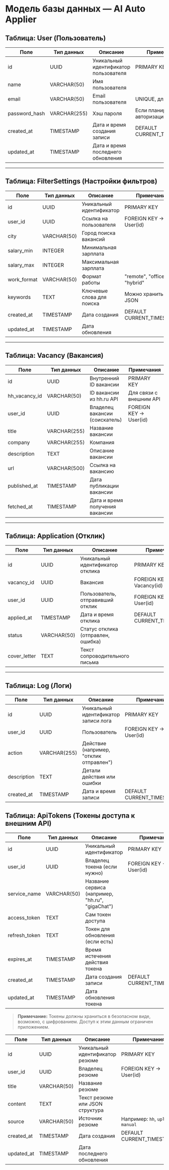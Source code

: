 # Модель базы данных — AI Auto Applier

## Таблица: User (Пользователь)
| Поле          | Тип данных   | Описание                              | Примечания                       |
|---------------|--------------|-------------------------------------|---------------------------------|
| id            | UUID         | Уникальный идентификатор пользователя | PRIMARY KEY                     |
| name          | VARCHAR(50)  | Имя пользователя                    |                                 |
| email         | VARCHAR(50)  | Email пользователя                  | UNIQUE, для логина              |
| password_hash | VARCHAR(255) | Хэш пароля                         | Если планируется авторизация    |
| created_at    | TIMESTAMP    | Дата и время создания записи       | DEFAULT CURRENT_TIMESTAMP       |
| updated_at    | TIMESTAMP    | Дата и время последнего обновления |                                 |

---

## Таблица: FilterSettings (Настройки фильтров)
| Поле          | Тип данных  | Описание                  | Примечания                   |
|---------------|-------------|---------------------------|------------------------------|
| id            | UUID        | Уникальный идентификатор  | PRIMARY KEY                  |
| user_id       | UUID        | Ссылка на пользователя    | FOREIGN KEY -> User(id)      |
| city          | VARCHAR(50) | Город поиска вакансий     |                              |
| salary_min    | INTEGER     | Минимальная зарплата      |                              |
| salary_max    | INTEGER     | Максимальная зарплата     |                              |
| work_format   | VARCHAR(50) | Формат работы             | "remote", "office", "hybrid" |
| keywords      | TEXT        | Ключевые слова для поиска | Можно хранить в JSON         |
| created_at    | TIMESTAMP   | Дата создания             | DEFAULT CURRENT_TIMESTAMP    |
| updated_at    | TIMESTAMP   | Дата обновления           |                              |

---

## Таблица: Vacancy (Вакансия)
| Поле          | Тип данных   | Описание                              | Примечания                       |
|---------------|--------------|-------------------------------------|---------------------------------|
| id            | UUID         | Внутренний ID вакансии               | PRIMARY KEY                     |
| hh_vacancy_id | VARCHAR(50)  | ID вакансии из hh.ru API             | Для связи с внешним API         |
| user_id       | UUID         | Владелец вакансии (соискатель)      | FOREIGN KEY -> User(id)         |
| title         | VARCHAR(255) | Название вакансии                   |                                 |
| company       | VARCHAR(255) | Компания                           |                                 |
| description   | TEXT         | Описание вакансии                   |                                 |
| url           | VARCHAR(500) | Ссылка на вакансию                  |                                 |
| published_at  | TIMESTAMP    | Дата публикации вакансии            |                                 |
| fetched_at    | TIMESTAMP    | Дата и время получения вакансии     |                                 |

---

## Таблица: Application (Отклик)
| Поле               | Тип данных  | Описание                              | Примечания                       |
|--------------------|-------------|-------------------------------------|---------------------------------|
| id                 | UUID        | Уникальный идентификатор отклика     | PRIMARY KEY                     |
| vacancy_id         | UUID        | Вакансия                            | FOREIGN KEY -> Vacancy(id)      |
| user_id            | UUID        | Пользователь, отправивший отклик    | FOREIGN KEY -> User(id)         |
| applied_at         | TIMESTAMP   | Дата и время отклика                | DEFAULT CURRENT_TIMESTAMP       |
| status             | VARCHAR(50) | Статус отклика (отправлен, ошибка) |                                 |
| cover_letter       | TEXT        | Текст сопроводительного письма      |                                 |

---

## Таблица: Log (Логи)
| Поле          | Тип данных   | Описание                              | Примечания                       |
|---------------|--------------|-------------------------------------|---------------------------------|
| id            | UUID         | Уникальный идентификатор записи лога | PRIMARY KEY                     |
| user_id       | UUID         | Пользователь                        | FOREIGN KEY -> User(id)         |
| action        | VARCHAR(255) | Действие (например, "отклик отправлен") |                             |
| description   | TEXT         | Детали действия или ошибки          |                                 |
| created_at    | TIMESTAMP    | Дата и время записи                 | DEFAULT CURRENT_TIMESTAMP       |

## Таблица: ApiTokens (Токены доступа к внешним API)

| Поле           | Тип данных  | Описание                         | Примечания                     |
|----------------|-------------|---------------------------------|-------------------------------|
| id             | UUID        | Уникальный идентификатор         | PRIMARY KEY                   |
| user_id        | UUID        | Владелец токена (если нужно)     | FOREIGN KEY -> User(id)       |
| service_name   | VARCHAR(50) | Название сервиса (например, "hh.ru",<br/> "gigaChat") |                              |
| access_token   | TEXT        | Сам токен доступа                |                               |
| refresh_token  | TEXT        | Токен для обновления (если есть) |                               |
| expires_at     | TIMESTAMP   | Время истечения действия токена  |                               |
| created_at     | TIMESTAMP   | Дата создания записи             | DEFAULT CURRENT_TIMESTAMP     |
| updated_at     | TIMESTAMP   | Дата обновления токена           |                               |

> **Примечание:** Токены должны храниться в безопасном виде, возможно, с шифрованием. Доступ к этим данным ограничен приложением.

| Поле        | Тип данных  | Описание                          | Примечания                          |
|-------------|-------------|----------------------------------|------------------------------------|
| id          | UUID        | Уникальный идентификатор резюме  | PRIMARY KEY                       |
| user_id     | UUID        | Владелец резюме                  | FOREIGN KEY → User(id)             |
| title       | VARCHAR(50) | Название резюме                  |                                    |
| content     | TEXT        | Текст резюме или JSON структура  |                                    |
| source      | VARCHAR(50) | Источник резюме                  | Например: `hh`, `upload`, `manual` |
| created_at  | TIMESTAMP   | Дата создания                   | DEFAULT CURRENT_TIMESTAMP           |
| updated_at  | TIMESTAMP   | Дата последнего обновления      |                                    |